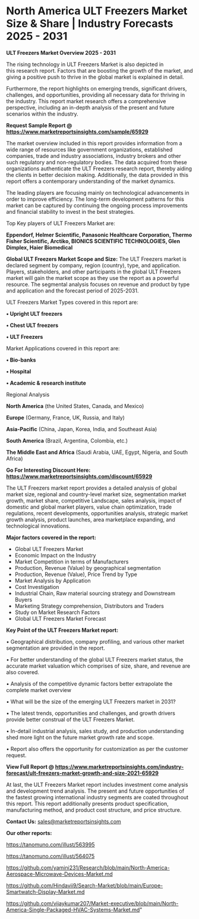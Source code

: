 # North America ULT Freezers Market Size & Share | Industry Forecasts 2025 - 2031

<Strong> ULT Freezers Market Overview 2025 - 2031</strong>

The rising technology in ULT Freezers Market is also depicted in this research report. Factors that are boosting the growth of the market, and giving a positive push to thrive in the global market is explained in detail.

Furthermore, the report highlights on emerging trends, significant drivers, challenges, and opportunities, providing all necessary data for thriving in the industry. This report market research offers a comprehensive perspective, including an in-depth analysis of the present and future scenarios within the industry.

<strong>Request Sample Report @ <a href=https://www.marketreportsinsights.com/sample/65929>https://www.marketreportsinsights.com/sample/65929</a></strong>

The market overview included in this report provides information from a wide range of resources like government organizations, established companies, trade and industry associations, industry brokers and other such regulatory and non-regulatory bodies. The data acquired from these organizations authenticate the ULT Freezers research report, thereby aiding the clients in better decision making. Additionally, the data provided in this report offers a contemporary understanding of the market dynamics.

The leading players are focusing mainly on technological advancements in order to improve efficiency. The long-term development patterns for this market can be captured by continuing the ongoing process improvements and financial stability to invest in the best strategies.

Top Key players of ULT Freezers Market are:

<strong>Eppendorf, Helmer Scientific, Panasonic Healthcare Corporation, Thermo Fisher Scientific, Arctiko, BIONICS SCIENTIFIC TECHNOLOGIES, Glen Dimplex, Haier Biomedical</strong>

<strong><b>Global ULT Freezers Market Scope and Size:</b></strong>
The ULT Freezers market is declared segment by company, region (country), type, and application. Players, stakeholders, and other participants in the global ULT Freezers market will gain the market scope as they use the report as a powerful resource. The segmental analysis focuses on revenue and product by type and application and the forecast period of 2025-2031.

ULT Freezers Market Types covered in this report are:

<strong>• Upright ULT freezers

• Chest ULT freezers

• ULT Freezers</strong>

Market Applications covered in this report are:

<strong>• Bio-banks

• Hospital

• Academic & research institute</strong> 

Regional Analysis

<strong>North America</strong> (the United States, Canada, and Mexico)

<strong>Europe</strong> (Germany, France, UK, Russia, and Italy)

<strong>Asia-Pacific</strong> (China, Japan, Korea, India, and Southeast Asia)

<strong>South America</strong> (Brazil, Argentina, Colombia, etc.)

<strong>The Middle East and Africa</strong> (Saudi Arabia, UAE, Egypt, Nigeria, and South Africa)

<strong>Go For Interesting Discount Here: <a href=https://www.marketreportsinsights.com/discount/65929>https://www.marketreportsinsights.com/discount/65929</a></strong>

The ULT Freezers market report provides a detailed analysis of global market size, regional and country-level market size, segmentation market growth, market share, competitive Landscape, sales analysis, impact of domestic and global market players, value chain optimization, trade regulations, recent developments, opportunities analysis, strategic market growth analysis, product launches, area marketplace expanding, and technological innovations.

<strong><b>Major factors covered in the report:</b></strong>
<ul>
  <li>Global ULT Freezers Market </li>
  <li>Economic Impact on the Industry</li>
  <li>Market Competition in terms of Manufacturers</li>
  <li>Production, Revenue (Value) by geographical segmentation</li>
  <li>Production, Revenue (Value), Price Trend by Type</li>
  <li>Market Analysis by Application</li>
  <li>Cost Investigation</li>
  <li>Industrial Chain, Raw material sourcing strategy and Downstream Buyers</li>
  <li>Marketing Strategy comprehension, Distributors and Traders</li>
  <li>Study on Market Research Factors</li>
  <li>Global ULT Freezers Market Forecast</li>
</ul>

<strong><b>Key Point of the ULT Freezers Market report:</b></strong>

• Geographical distribution, company profiling, and various other market segmentation are provided in the report.

• For better understanding of the global ULT Freezers market status, the accurate market valuation which comprises of size, share, and revenue are also covered.

• Analysis of the competitive dynamic factors better extrapolate the complete market overview

• What will be the size of the emerging ULT Freezers market in 2031?

• The latest trends, opportunities and challenges, and growth drivers provide better construal of the ULT Freezers Market.

• In-detail industrial analysis, sales study, and production understanding shed more light on the future market growth rate and scope.

• Report also offers the opportunity for customization as per the customer request.

<strong><b>View Full Report @ <a href=https://www.marketreportsinsights.com/industry-forecast/ult-freezers-market-growth-and-size-2021-65929>https://www.marketreportsinsights.com/industry-forecast/ult-freezers-market-growth-and-size-2021-65929</a></b></strong>


At last, the ULT Freezers Market report includes investment come analysis and development trend analysis. The present and future opportunities of the fastest growing international industry segments are coated throughout this report. This report additionally presents product specification, manufacturing method, and product cost structure, and price structure.

<strong>Contact Us:</strong>
sales@marketreportsinsights.com

<strong>Our other reports:</strong>

<a href=https://tanomuno.com/illust/563995>https://tanomuno.com/illust/563995</a>

<a href=https://tanomuno.com/illust/564075>https://tanomuno.com/illust/564075</a>

<a href=https://github.com/yamini231/Research/blob/main/North-America-Aerospace-Microwave-Devices-Market.md>https://github.com/yamini231/Research/blob/main/North-America-Aerospace-Microwave-Devices-Market.md</a>

<a href=https://github.com/Hindavii9/Search-Market/blob/main/Europe-Smartwatch-Display-Market.md>https://github.com/Hindavii9/Search-Market/blob/main/Europe-Smartwatch-Display-Market.md</a>

<a href=https://github.com/vijaykumar207/Market-executive/blob/main/North-America-Single-Packaged-HVAC-Systems-Market.md>https://github.com/vijaykumar207/Market-executive/blob/main/North-America-Single-Packaged-HVAC-Systems-Market.md</a>"
